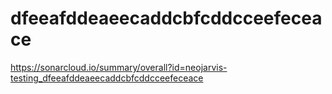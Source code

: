 # dfeeafddeaeecaddcbfcddcceefeceace
https://sonarcloud.io/summary/overall?id=neojarvis-testing_dfeeafddeaeecaddcbfcddcceefeceace
